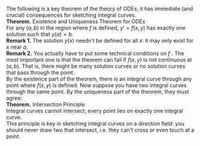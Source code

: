 The following is a key theorem of the theory of ODEs; it has immediate (and crucial) consequences for sketching integral curves.  
**Theorem.** Existence and Uniqueness Theorem for ODEs  
For any $(a, b)$ in the region where $f$ is defined, $y' = f(x, y)$ has exactly one solution such that $y(a) = b$.  
**Remark 1.** The solution $y(x)$ needn't be defined for all $x$: it may only exist for $x$ near $a$.  
**Remark 2.** You actually have to put some technical conditions on $f$ . The most important one is that the theorem can fail if $f(x, y)$ is not continuous at $(a, b)$. That is, there might be many solution curves or no solution curves that pass through the point.  
By the existence part of the theorem, there is an integral curve through any point where $f(x, y)$ is defined. Now suppose you have two integral curves through the same point. By the uniqueness part of the theorem,
they must agree:  
**Theorem.** Intersection Principle  
Integral curves cannot intersect; every point lies on exactly one integral curve.  
This principle is key in sketching integral curves on a direction field: you should never draw two that intersect, i.e. they can't cross or even touch at a point.
